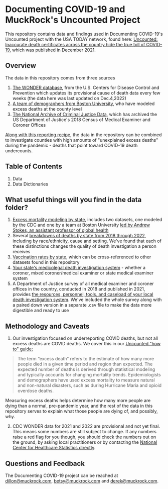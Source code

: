 # Documenting COVID-19 and MuckRock's Uncounted Project
This repository contains data and findings used in Documenting COVID-19's Uncounted project with the USA TODAY network, found here: [Uncounted: Inaccurate death certificates across the country hide the true toll of COVID-19](https://www.usatoday.com/in-depth/news/nation/2021/12/22/covid-deaths-obscured-inaccurate-death-certificates/8899157002/), which was published in December 2021.

## Overview
The data in this repository comes from three sources
1. [The WONDER database](https://wonder.cdc.gov/), from the U.S. Centers for Disease Control and Prevention which updates its provisional cause of death data every few weeks (the data here was last updated on Dec.4,2022)
2. [A team of demographers from Boston University](https://github.com/Mortality-Surv-and-Reporting-Proj/county-level-estimates-of-excess-mortality), who have modeled excess deaths at the county level
3. [The National Archive of Criminal Justice Data](https://www.icpsr.umich.edu/web/NACJD/studies/38251), which has archived the US Department of Justice's 2018 Census of Medical Examiner and Coroner Offices

[Along with this reporting recipe,](https://www.muckrock.com/news/archives/2022/jan/06/how-to-use-uncounted-cdc-data/) the data in the repository can be combined to investigate counties with high amounts of "unexplained excess deaths" during the pandemic - deaths that point toward COVID-19 death undercounts. 


## Table of Contents
1. Data
2. Data Dictionaries

## What useful things will you find in the data folder?
1. [Excess mortality modeling by state](data/excess_mortality_modeling), includes two datasets, one modeled by the CDC and one by a team at Boston University [led by Andrew Stokes, an assistant professor of global health](https://www.bu.edu/articles/2022/underreporting-covid-19-deaths/?utm_campaign=social_experts&utm_source=twitter&utm_medium=photo&utm_content=research_publichealth)
2. Several [breakdowns of deaths by state from 2018 through 2022](data/race_ethnicity_cause_place_breakdowns), including by race/ethnicity, cause and setting. We've found that each of these distinctions changes the quality of death investigation a person receives
3. [Vaccination rates by state](data/vaccinations), which can be cross-referenced to other datasets found in this repository
4. [Your state's medicolegal death investigation system](data/coroner_and_medical_examiner_survey) - whether a coroner, mixed coroner/medical examiner or state medical examiner system
5. A Department of Justice survey of all medical examiner and coroner offices in the country, conducted in 2018 and published in 2021, provides [the resources, personnel, tools, and caseload of your local death investigation system](data/coroner_and_medical_examiner_survey). We've included the whole survey along with a paired down version in a separate .csv file to make the data more digestible and ready to use

## Methodology and Caveats
1. Our investigation focused on underreporting COVID deaths, but not all excess deaths are COVID deaths. We cover this in our [Uncounted "how to" guide](https://www.muckrock.com/news/archives/2022/jan/06/how-to-use-uncounted-cdc-data/);
>The term “excess death” refers to the estimate of how many more people died in a given time period and region than expected. The expected number of deaths is derived through statistical modeling and typically accounts for changing mortality trends. Epidemiologists and demographers have used excess mortality to measure natural and non-natural disasters, such as during Hurricane Maria and opioid overdose deaths.

Measuring excess deaths helps determine how many more people are dying than a normal, pre-pandemic year, and the rest of the data in this repository serves to explain what those people are dying of, and possibly, why.

2. CDC WONDER data for 2021 and 2022 are provisional and not yet final. This means some numbers are still subject to change. If any numbers raise a red flag for you though, you should check the numbers out on the ground, by asking local practitioners or by contacting the [National Center for Healthcare Statistics directly](https://www.cdc.gov/nchs/index.htm).

## Questions and Feedback
The Documenting COVID-19 project can be reached at dillon@muckrock.com, betsy@muckrock.com and derek@muckrock.com.
